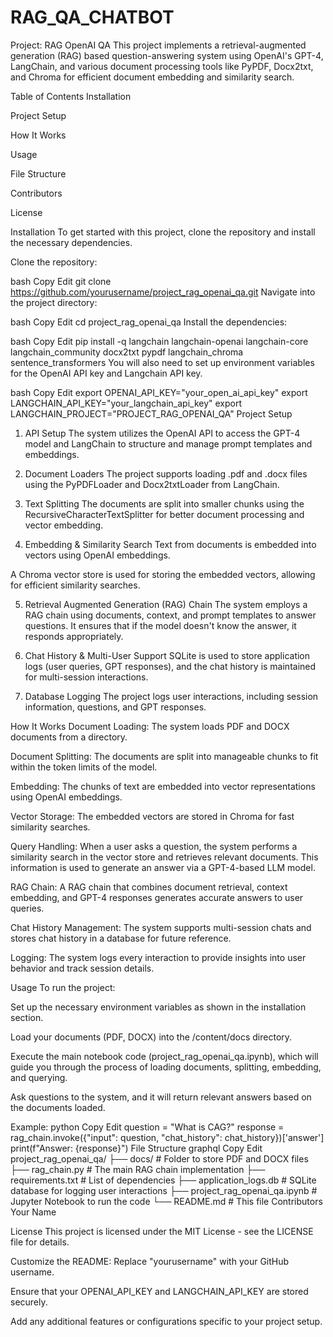 # RAG_QA_CHATBOT

Project: RAG OpenAI QA
This project implements a retrieval-augmented generation (RAG) based question-answering system using OpenAI's GPT-4, LangChain, and various document processing tools like PyPDF, Docx2txt, and Chroma for efficient document embedding and similarity search.

Table of Contents
Installation

Project Setup

How It Works

Usage

File Structure

Contributors

License

Installation
To get started with this project, clone the repository and install the necessary dependencies.

Clone the repository:

bash
Copy
Edit
git clone https://github.com/yourusername/project_rag_openai_qa.git
Navigate into the project directory:

bash
Copy
Edit
cd project_rag_openai_qa
Install the dependencies:

bash
Copy
Edit
pip install -q langchain langchain-openai langchain-core langchain_community docx2txt pypdf langchain_chroma sentence_transformers
You will also need to set up environment variables for the OpenAI API key and Langchain API key.

bash
Copy
Edit
export OPENAI_API_KEY="your_open_ai_api_key"
export LANGCHAIN_API_KEY="your_langchain_api_key"
export LANGCHAIN_PROJECT="PROJECT_RAG_OPENAI_QA"
Project Setup
1. API Setup
The system utilizes the OpenAI API to access the GPT-4 model and LangChain to structure and manage prompt templates and embeddings.

2. Document Loaders
The project supports loading .pdf and .docx files using the PyPDFLoader and Docx2txtLoader from LangChain.

3. Text Splitting
The documents are split into smaller chunks using the RecursiveCharacterTextSplitter for better document processing and vector embedding.

4. Embedding & Similarity Search
Text from documents is embedded into vectors using OpenAI embeddings.

A Chroma vector store is used for storing the embedded vectors, allowing for efficient similarity searches.

5. Retrieval Augmented Generation (RAG) Chain
The system employs a RAG chain using documents, context, and prompt templates to answer questions. It ensures that if the model doesn't know the answer, it responds appropriately.

6. Chat History & Multi-User Support
SQLite is used to store application logs (user queries, GPT responses), and the chat history is maintained for multi-session interactions.

7. Database Logging
The project logs user interactions, including session information, questions, and GPT responses.

How It Works
Document Loading: The system loads PDF and DOCX documents from a directory.

Document Splitting: The documents are split into manageable chunks to fit within the token limits of the model.

Embedding: The chunks of text are embedded into vector representations using OpenAI embeddings.

Vector Storage: The embedded vectors are stored in Chroma for fast similarity searches.

Query Handling: When a user asks a question, the system performs a similarity search in the vector store and retrieves relevant documents. This information is used to generate an answer via a GPT-4-based LLM model.

RAG Chain: A RAG chain that combines document retrieval, context embedding, and GPT-4 responses generates accurate answers to user queries.

Chat History Management: The system supports multi-session chats and stores chat history in a database for future reference.

Logging: The system logs every interaction to provide insights into user behavior and track session details.

Usage
To run the project:

Set up the necessary environment variables as shown in the installation section.

Load your documents (PDF, DOCX) into the /content/docs directory.

Execute the main notebook code (project_rag_openai_qa.ipynb), which will guide you through the process of loading documents, splitting, embedding, and querying.

Ask questions to the system, and it will return relevant answers based on the documents loaded.

Example:
python
Copy
Edit
question = "What is CAG?"
response = rag_chain.invoke({"input": question, "chat_history": chat_history})['answer']
print(f"Answer: {response}")
File Structure
graphql
Copy
Edit
project_rag_openai_qa/
├── docs/                    # Folder to store PDF and DOCX files
├── rag_chain.py             # The main RAG chain implementation
├── requirements.txt         # List of dependencies
├── application_logs.db      # SQLite database for logging user interactions
├── project_rag_openai_qa.ipynb # Jupyter Notebook to run the code
└── README.md                # This file
Contributors
Your Name

License
This project is licensed under the MIT License - see the LICENSE file for details.

Customize the README:
Replace "yourusername" with your GitHub username.

Ensure that your OPENAI_API_KEY and LANGCHAIN_API_KEY are stored securely.

Add any additional features or configurations specific to your project setup.